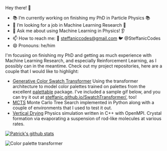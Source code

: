 Hey there! 👋

 - 📚 I’m currently working on finishing my PhD in Particle Physics 📚
 - 🤖 I’m looking for a job in Machine Learning Research 🤖
 - 💬 Ask me about using Machine Learning in Physics! 👂
 - 📫 How to reach me: 📧 steffaniccodes@gmail.com 🐦 @SteffanicCodes
 - 😄 Pronouns: he/him

I'm focusing on finishing my PhD and getting as much experience with Machine Learning Research, and especially Reinforcement Learning, as I possibly can in the meantime. Check out my project repositories, here are a couple that I would like to highlight:

 - [Generative Color Swatch Transformer](https://github.com/Steffanic/SwatchTransformer) Using the transformer architecture to model color palettes trained on palettes from the excellent [palettable](https://github.com/jiffyclub/palettable) package. I've included a sample gif below, and you can try it out at [steffanic.github.io/SwatchTransformer/](https://steffanic.github.io/SwatchTransformer/), too!
 - [MCTS](https://github.com/Steffanic/MCTS) Monte Carlo Tree Search implemented in Python along with a couple of environments that I used to test it out.
 - [Vertical Drying](https://github.com/Steffanic/VerticalDrying) Physics simulation written in C++ with OpenMPI. Crystal formation via evaporating a suspension of rod-like molecules at various rates. 

[![Patrick's github stats](https://github-readme-stats.vercel.app/api?username=Steffanic)](https://github.com/anuraghazra/github-readme-stats)

![Color palette transformer](https://user-images.githubusercontent.com/38746732/230979805-b4c86452-c24f-44b8-b39e-1d7c5f31fe1d.gif)
